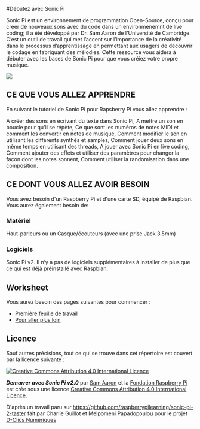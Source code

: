 #Débutez avec Sonic Pi 

Sonic Pi est un environnement de programmation Open-Source, conçu pour créer de nouveaux sons avec du code dans un environmenemnt de live coding; il a été développé par Dr. Sam Aaron de l'Université de Cambridge. C’est un outil de travail qui met l’accent sur l’importance de la créativité dans le processus d’apprentissage en permettant aux usagers de découvrir le codage en fabriquant des mélodies. Cette ressource vous aidera à débuter avec les bases de Sonic Pi pour que vous créiez votre propre musique.

![](cover.png)

## CE QUE VOUS ALLEZ APPRENDRE 

En suivant le tutoriel de Sonic Pi pour Rapsberry Pi vous allez apprendre :

A créer des sons en écrivant du texte dans Sonic Pi,
A mettre un son en boucle pour qu'il se répète,
Ce que sont les numéros de notes MIDI et comment les convertir en notes de musique,
Comment modifier le son en utilisant les différents synthés et samples,
Comment jouer deux sons en même temps en utilisant des threads,
A jouer avec Sonic Pi en live coding,
Comment ajouter des effets et utiliser des paramètres pour changer la façon dont les notes sonnent,
Comment utiliser la randomisation dans une composition.

## CE DONT VOUS ALLEZ AVOIR BESOIN

Vous avez besoin d'un Raspberry Pi et d'une carte SD, équipé de Raspbian. Vous aurez également besoin de: 

### Matériel 

Haut-parleurs ou un Casque/écouteurs (avec une prise Jack 3.5mm)

### Logiciels

Sonic Pi v2.
Il n’y a pas de logiciels supplémentaires à installer de plus que ce qui est déjà préinstallé avec Raspbian.

## Worksheet

Vous aurez besoin des pages suivantes pour commencer :

- [Première feuille de travail](worksheet.md)
- [Pour aller plus loin](worksheet-2.md)

## Licence

Sauf autres précisions, tout ce qui se trouve dans cet répertoire est couvert par la licence suivante :

[![Creative Commons Attribution 4.0 International Licence](http://i.creativecommons.org/l/by-sa/4.0/88x31.png)](http://creativecommons.org/licenses/by-sa/4.0/)

***Demarrer avec Sonic Pi v2.0*** par [Sam Aaron](https://github.com/samaaron) et la [Fondation Raspberry Pi](http://www.raspberrypi.org) est crée sous une licence [Creative Commons Attribution 4.0 International Licence](http://creativecommons.org/licenses/by-sa/4.0/).

D'après un travail paru sur https://github.com/raspberrypilearning/sonic-pi-2-taster fait par Charlie Guillot et Melpomeni Papadopoulou pour le projet [D-Clics Numériques](http://d-clicsnumeriques.org/) 
